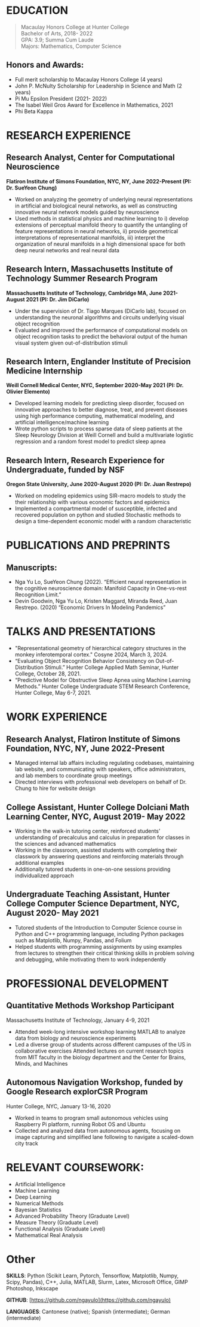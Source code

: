 # EDUCATION

>Macaulay Honors College at Hunter College      
>Bachelor of Arts, 2018- 2022\
>GPA: 3.9; Summa Cum Laude\
>Majors: Mathematics, Computer Science

## Honors and Awards:
- Full merit scholarship to Macaulay Honors College (4 years)     	
- John P. McNulty Scholarship for Leadership in Science and Math (2 years) 
- Pi Mu Epsilon President (2021- 2022)
- The Isabel Weil Gros Award for Excellence in Mathematics, 2021
- Phi Beta Kappa
     
# RESEARCH EXPERIENCE  
     
## Research Analyst, Center for Computational Neuroscience 
**Flatiron Institute of Simons Foundation, NYC, NY, June 2022-Present (PI: Dr. SueYeon Chung)**
- Worked on analyzing the geometry of underlying neural representations in artificial and biological
neural networks, as well as constructing innovative neural network models guided by neuroscience
- Used methods in statistical physics and machine learning to i) develop extensions of perceptual
manifold theory to quantify the untangling of feature representations in neural networks, ii) provide
geometrical interpretations of representational manifolds, iii) interpret the organization of neural
manifolds in a high dimensional space for both deep neural networks and real neural data

## Research Intern, Massachusetts Institute of Technology Summer Research Program 
**Massachusetts Institute of Technology, Cambridge MA, June 2021-August 2021 (PI: Dr. Jim DiCarlo)**
- Under the supervision of Dr. Tiago Marques (DiCarlo lab), focused on understanding the neuronal
algorithms and circuits underlying visual object recognition
- Evaluated and improved the performance of computational models on object recognition tasks to
predict the behavioral output of the human visual system given out-of-distribution stimuli

## Research Intern, Englander Institute of Precision Medicine Internship 
**Weill Cornell Medical Center, NYC, September 2020-May 2021 (PI: Dr. Olivier Elemento)**
- Developed learning models for predicting sleep disorder, focused on innovative approaches to better
diagnose, treat, and prevent diseases using high performance computing, mathematical modeling, and
artificial intelligence/machine learning
- Wrote python scripts to process sparse data of sleep patients at the Sleep Neurology Division at Weill Cornell and build a multivariate logistic regression and a random forest model to predict sleep apnea 

## Research Intern, Research Experience for Undergraduate, funded by NSF 
**Oregon State University, June 2020-August 2020 (PI: Dr. Juan Restrepo)**
- Worked on modeling epidemics using SIR-macro models to study the their relationship with various
economic factors and epidemics
- Implemented a compartmental model of susceptible, infected and recovered population on python and
studied Stochastic methods to design a time-dependent economic model with a random characteristic
 
# PUBLICATIONS AND PREPRINTS
## Manuscripts:
- Nga Yu Lo, SueYeon Chung (2022). “Efficient neural representation in the cognitive neuroscience domain: Manifold Capacity in One-vs-rest Recognition Limit.”
- Devin Goodwin, Nga Yu Lo, Kristen Maggard, Miranda Reed, Juan Restrepo. (2020) “Economic Drivers In Modeling Pandemics”

# TALKS AND PRESENTATIONS
- "Representational geometry of hierarchical category structures in the monkey inferotemporal cortex." Cosyne 2024, March 3, 2024.
- “Evaluating Object Recognition Behavior Consistency on Out-of-Distribution Stimuli.” Hunter College Applied Math Seminar, Hunter College, October 28, 2021.
- “Predictive Model for Obstructive Sleep Apnea using Machine Learning Methods.” Hunter College Undergraduate STEM Research Conference, Hunter College, May 6-7, 2021.

# WORK EXPERIENCE
## Research Analyst, Flatiron Institute of Simons Foundation, NYC, NY, June 2022-Present
- Managed internal lab affairs including regulating codebases, maintaining lab website, and communicating with speakers, office administrators, and lab members to coordinate group meetings
- Directed interviews with professional web developers on behalf of Dr. Chung to hire for website design

## College Assistant, Hunter College Dolciani Math Learning Center, NYC, August 2019- May 2022
- Working in the walk-in tutoring center, reinforced students’ understanding of precalculus and calculus in preparation for classes in the sciences and advanced mathematics
- Working in the classroom, assisted students with completing their classwork by answering questions and reinforcing materials through additional examples
- Additionally tutored students in one-on-one sessions providing individualized approach
  
## Undergraduate Teaching Assistant, Hunter College Computer Science Department, NYC, August 2020- May 2021
- Tutored students of the Introduction to Computer Science course in Python and C++ programming language, including Python packages such as Matplotlib, Numpy, Pandas, and Folium
- Helped students with programming assignments by using examples from lectures to strengthen their critical thinking skills in problem solving and debugging, while motivating them to work independently
 
# PROFESSIONAL DEVELOPMENT

## Quantitative Methods Workshop Participant 
Massachusetts Institute of Technology, January 4-9, 2021
- Attended week-long intensive workshop learning MATLAB to analyze data from biology and neuroscience experiments
- Led a diverse group of students across different campuses of the US in collaborative exercises 
Attended lectures on current research topics from MIT faculty in the biology department and the Center for Brains, Minds, and Machines 

## Autonomous Navigation Workshop, funded by Google Research explorCSR Program
Hunter College, NYC, January 13-16, 2020
- Worked in teams to program small autonomous vehicles using Raspberry Pi platform, running Robot OS and Ubuntu
- Collected and analyzed data from autonomous agents, focusing on image capturing and simplified lane following to navigate a scaled-down city track
 
# RELEVANT COURSEWORK: 
- Artificial Intelligence
- Machine Learning
- Deep Learning
- Numerical Methods
- Bayesian Statistics
- Advanced Probability Theory (Graduate Level)	
- Measure Theory (Graduate Level)	                  	
- Functional Analysis (Graduate Level)		 
- Mathematical Real Analysis				
				  
# Other
**SKILLS**: Python (Scikit Learn, Pytorch, Tensorflow, Matplotlib, Numpy, Scipy, Pandas), C++, Julia, MATLAB, Slurm, Latex, Microsoft Office, GIMP Photoshop, Inkscape
 
**GITHUB**: [https://github.com/ngayulo](https://github.com/ngayulo)

**LANGUAGES**: Cantonese (native); Spanish (intermediate); German (intermediate)

